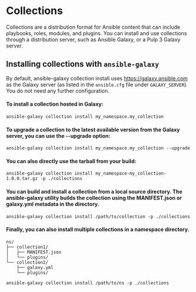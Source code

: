 # Collections

Collections are a distribution format for Ansible content that can include playbooks, roles, modules, and plugins. You can install and use collections through a distribution server, such as Ansible Galaxy, or a Pulp 3 Galaxy server.

## Installing collections with `ansible-galaxy`

By default, ansible-galaxy collection install uses https://galaxy.ansible.com as the Galaxy server (as listed in the `ansible.cfg` file under `GALAXY_SERVER`). You do not need any further configuration.

#### To **install** a collection hosted in Galaxy:

```
ansible-galaxy collection install my_namespace.my_collection
```

#### To **upgrade** a collection to the latest available version from the Galaxy server, you can use the --upgrade option:

```
ansible-galaxy collection install my_namespace.my_collection --upgrade
```

#### You can also directly use the **tarball** from your build:

```
ansible-galaxy collection install my_namespace-my_collection-1.0.0.tar.gz -p ./collections
```

#### You can build and install a collection from a **local source directory**. The ansible-galaxy utility builds the collection using the MANIFEST.json or galaxy.yml metadata in the directory.

```
ansible-galaxy collection install /path/to/collection -p ./collections
```

#### Finally, you can also install multiple collections in a namespace directory.
```
ns/
├── collection1/
│   ├── MANIFEST.json
│   └── plugins/
└── collection2/
    ├── galaxy.yml
    └── plugins/
```
```ansible-galaxy collection install /path/to/ns -p ./collections```
